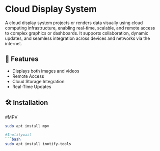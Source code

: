 # Cloud Display System

A cloud display system projects or renders data visually using cloud computing infrastructure, enabling real-time, scalable, and remote access to complex graphics or dashboards. It supports collaboration, dynamic updates, and seamless integration across devices and networks via the internet.

## 🚀 Features
- Displays both images and videos
- Remote Access
- Cloud Storage Integration
- Real-Time Updates

## 🛠️ Installation

#MPV
```bash
sudo apt install mpv

#Inotifywait
```bash
sudo apt install inotify-tools



